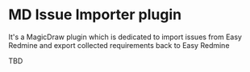 # MD Issue Importer plugin
It's a MagicDraw plugin which is dedicated to import issues from Easy Redmine and export collected requirements back to Easy Redmine

TBD
